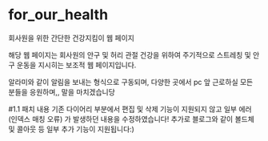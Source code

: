 # for_our_health
회사원을 위한 간단한 건강지킴이 웹 페이지

해당 웹 페이지는 회사원의 안구 및 허리 관절 건강을 위하여 주기적으로 스트레칭 및 안구 운동을 지시히는 보조적 웹 페이지입니다.

알라미와 같이 알림을 보내는 형식으로 구동되며, 다양한 곳에서 pc 앞 근로하실 모든 분들을 응원하며,, 말을 마치겠습니당

#1.1 패치 내용
기존 다이어리 부분에서 편집 및 삭제 기능이 지원되지 않고 일부 에러 (인덱스 매칭 오류) 가 발생하던 내용을 수정하였습니다!
추가로 블로그와 같이 볼드체 및 콜아웃 등 일부 추가 기능이 지원됩니다:)
